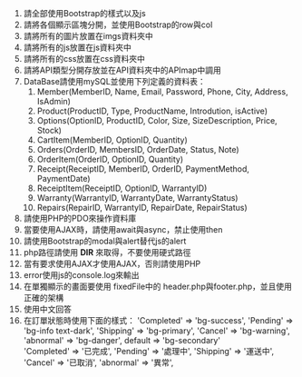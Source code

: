 1. 請全部使用Bootstrap的樣式以及js
2. 請將各個顯示區塊分開，並使用Bootstrap的row與col
3. 請將所有的圖片放置在imgs資料夾中
4. 請將所有的js放置在js資料夾中
5. 請將所有的css放置在css資料夾中
8. 請將API類型分開存放並在API資料夾中的APImap中調用
9. DataBase請使用mySQL並使用下列定義的資料表：
    1. Member(MemberID, Name, Email, Password, Phone, City, Address, IsAdmin)
    2. Product(ProductID, Type, ProductName, Introdution, isActive)
    3. Options(OptionID, ProductID, Color, Size, SizeDescription, Price, Stock)
    4. CartItem(MemberID, OptionID, Quantity)
    5. Orders(OrderID, MembersID, OrderDate, Status, Note)
    6. OrderItem(OrderID, OptionID, Quantity)
    7. Receipt(ReceiptID, MemberID, OrderID, PaymentMethod, PaymentDate)
    8. ReceiptItem(ReceiptID, OptionID, WarrantyID)
    9. Warranty(WarrantyID, WarrantyDate, WarrantyStatus)
    10. Repairs(RepairID, WarrantyID, RepairDate, RepairStatus)
10. 請使用PHP的PDO來操作資料庫
11. 當要使用AJAX時，請使用await與async，禁止使用then
12. 請使用Bootstrap的modal與alert替代js的alert
13. php路徑請使用 __DIR__ 來取得，不要使用硬式路徑
14. 當有要求使用AJAX才使用AJAX，否則請使用PHP
15. error使用js的console.log來輸出
16. 在單獨顯示的畫面要使用 fixedFile中的 header.php與footer.php，並且使用正確的架構
17. 使用中文回答
18. 在訂單狀態時使用下面的樣式：
    'Completed' => 'bg-success',
    'Pending' => 'bg-info text-dark',
    'Shipping' => 'bg-primary',
    'Cancel' => 'bg-warning',
    'abnormal' => 'bg-danger',
    default => 'bg-secondary'   
    'Completed' => '已完成',
    'Pending' => '處理中',
    'Shipping' => '運送中',
    'Cancel' => '已取消',
    'abnormal' => '異常',